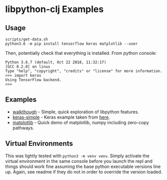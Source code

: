 # libpython-clj Examples


## Usage

```console
scripts/get-data.sh
python3.6 -m pip install tensorflow keras matplotlib --user
```

Then, potentially check that everything is installed.  From python console:

```console
Python 3.6.7 (default, Oct 22 2018, 11:32:17)
[GCC 8.2.0] on linux
Type "help", "copyright", "credits" or "license" for more information.
>>> import keras
Using TensorFlow backend.
>>>
```

## Examples


* [walkthough](src/walkthough.clj) - Simple, quick exploration of libpython features.
* [keras-simple](src/keras-simple.clj) - Keras example taken from [here](https://machinelearningmastery.com/tutorial-first-neural-network-python-keras/).
* [matplotlib](src/matplotlib.clj) - Quick demo of matplotlib, numpy including zero-copy pathways.


## Virtual Environments


This was lightly tested with `python3 -m venv venv`.  Simply activate the virtual environment in the same console
before you launch the repl and things should work fine assuming the base python
executable versions line up.  Again, see readme if they do not in order to override the
version loaded.
